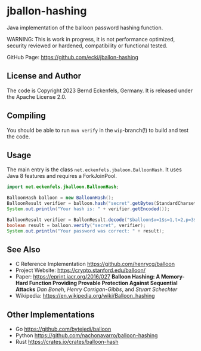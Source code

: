 # jballon-hashing

Java implementation of the balloon password hashing function.

WARNING: This is work in progress, it is not performance optimized, security reviewed or hardened, compatibility or functional tested.

GitHub Page: https://github.com/ecki/jballon-hashing

## License and Author

The code is Copyright 2023 Bernd Eckenfels, Germany. It is released under the Apache License 2.0.

## Compiling

You should be able to run `mvn verify` in the `wip`-branch(!) to build and test the code.

## Usage

The main entry is the class `net.eckenfels.jbaloon.BalloonHash`. It uses Java 8 features and requires a ForkJoinPool.

```java
import net.eckenfels.jballoon.BalloonHash;

BalloonHash balloon = new BalloonHash();
BalloonResult verifier = balloon.hash("secret".getBytes(StandardCharset.UTF8);
System.out.println("Your hash is: " + verifier.getEncoded());

BalloonResult verifier = BallonResult.decode("$balloon$v=1$s=1,t=2,p=3$kl7_gjs1BX_Fy0ye5S5B-nz-MxxZc0P0SIKqnkhj4Wk$06UeQMy3uWRUnPz3CudHI-uw-fg6BR0JDGkjQLn5bVM");
boolean result = balloon.verify("secret", verifier);
System.out.println("Your password was correct: " + result);
```

## See Also

* C Reference Implementation https://github.com/henrycg/balloon
* Project Website: https://crypto.stanford.edu/balloon/
* Paper: https://eprint.iacr.org/2016/027 **Balloon Hashing: A Memory-Hard Function Providing Provable Protection Against Sequential Attacks**
*Dan Boneh*, *Henry Corrigan-Gibbs*, and *Stuart Schechter*
* Wikipedia: https://en.wikipedia.org/wiki/Balloon_hashing

## Other Implementations

* Go https://github.com/bytejedi/balloon
* Python https://github.com/nachonavarro/balloon-hashing
* Rust https://crates.io/crates/balloon-hash
